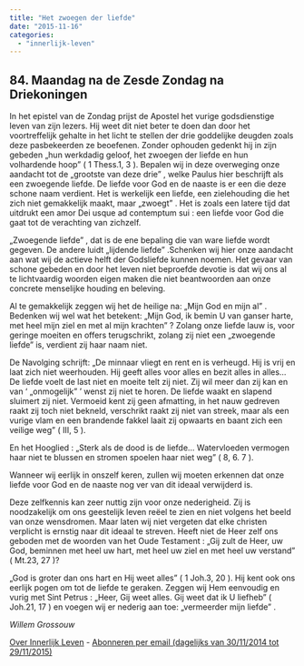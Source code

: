 ```yaml
---
title: "Het zwoegen der liefde"
date: "2015-11-16"
categories: 
  - "innerlijk-leven"
---
```


## 84\. Maandag na de Zesde Zondag na Driekoningen

In het epistel van de Zondag prijst de Apostel het vurige godsdienstige leven van zijn lezers. Hij weet dit niet beter te doen dan door het voortreffelijk gehalte in het licht te stellen der drie goddelijke deugden zoals deze pasbekeerden ze beoefenen. Zonder ophouden gedenkt hij in zijn gebeden „hun werkdadig geloof, het zwoegen der liefde en hun volhardende hoop” ( 1 Thess.1, 3 ). Bepalen wij in deze overweging onze aandacht tot de „grootste van deze drie” , welke Paulus hier beschrijft als een zwoegende liefde. De liefde voor God en de naaste is er een die deze schone naam verdient. Het is werkelijk een liefde, een zielehouding die het zich niet gemakkelijk maakt, maar „zwoegt” . Het is zoals een latere tijd dat uitdrukt een amor Dei usque ad contemptum sui : een liefde voor God die gaat tot de verachting van zichzelf.

„Zwoegende liefde” , dat is de ene bepaling die van ware liefde wordt gegeven. De andere luidt „lijdende liefde” .Schenken wij hier onze aandacht aan wat wij de actieve helft der Godsliefde kunnen noemen. Het gevaar van schone gebeden en door het leven niet beproefde devotie is dat wij ons al te lichtvaardig woorden eigen maken die niet beantwoorden aan onze concrete menselijke houding en beleving.

Al te gemakkelijk zeggen wij het de heilige na: „Mijn God en mijn al” . Bedenken wij wel wat het betekent: „Mijn God, ik bemin U van ganser harte, met heel mijn ziel en met al mijn krachten” ? Zolang onze liefde lauw is, voor geringe moeiten en offers terugschrikt, zolang zij niet een „zwoegende liefde” is, verdient zij haar naam niet.

De Navolging schrijft: „De minnaar vliegt en rent en is verheugd. Hij is vrij en laat zich niet weerhouden. Hij geeft alles voor alles en bezit alles in alles… De liefde voelt de last niet en moeite telt zij niet. Zij wil meer dan zij kan en van ‘ „onmogelijk” ’ wenst zij niet te horen. De liefde waakt en slapend sluimert zij niet. Vermoeid kent zij geen afmatting, in het nauw gedreven raakt zij toch niet bekneld, verschrikt raakt zij niet van streek, maar als een vurige vlam en een brandende fakkel laait zij opwaarts en baant zich een veilige weg” ( III, 5 ).

En het Hooglied : „Sterk als de dood is de liefde… Watervloeden vermogen haar niet te blussen en stromen spoelen haar niet weg” ( 8, 6. 7 ).

Wanneer wij eerlijk in onszelf keren, zullen wij moeten erkennen dat onze liefde voor God en de naaste nog ver van dit ideaal verwijderd is.

Deze zelfkennis kan zeer nuttig zijn voor onze nederigheid. Zij is noodzakelijk om ons geestelijk leven reëel te zien en niet volgens het beeld van onze wensdromen. Maar laten wij niet vergeten dat elke christen verplicht is ernstig naar dit ideaal te streven. Heeft niet de Heer zelf ons geboden met de woorden van het Oude Testament : „Gij zult de Heer, uw God, beminnen met heel uw hart, met heel uw ziel en met heel uw verstand” ( Mt.23, 27 )?

„God is groter dan ons hart en Hij weet alles” ( 1 Joh.3, 20 ). Hij kent ook ons eerlijk pogen om tot de liefde te geraken. Zeggen wij Hem eenvoudig en vurig met Sint Petrus : „Heer, Gij weet alles. Gij weet dat ik U liefheb” ( Joh.21, 17 ) en voegen wij er nederig aan toe: „vermeerder mijn liefde” .

_Willem Grossouw_

[Over Innerlijk Leven](/blog/een-jaar-lang-innerlijk-leven-op-geloven-leren/) - [Abonneren per email (dagelijks van 30/11/2014 tot 29/11/2015)](http://eepurl.com/9P3DT)
